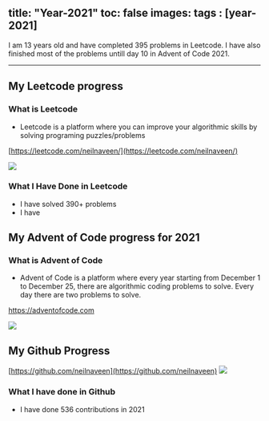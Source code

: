 title: "Year-2021"
toc: false
images:
tags : [year-2021]
---
I am 13 years old and have completed 395 problems in Leetcode. I have also finished most of the problems untill day 10 in Advent of Code 2021.

---
## My Leetcode progress
### What is Leetcode

* Leetcode is a platform where you can improve your algorithmic skills by solving programing puzzles/problems

[https://leetcode.com/neilnaveen/](https://leetcode.com/neilnaveen/)

![](https://i.imgur.com/qf2Zan1.png)

### What I Have Done in Leetcode

* I have solved 390+ problems
* I have


## My Advent of Code progress for 2021
### What is Advent of Code

* Advent of Code is a platform where every year starting from December 1 to December 25, there are algorithmic coding problems to solve. Every day there are two problems to solve.

[https://adventofcode.com ](https://adventofcode.com)

![](https://i.imgur.com/LVA61PE.png)
## My Github Progress
[https://github.com/neilnaveen](https://github.com/neilnaveen)
![](https://i.imgur.com/JMAEymN.png)

### What I have done in Github
* I have done 536 contributions in 2021